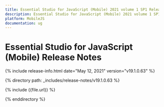 ```yaml
---
title: Essential Studio for JavaScript (Mobile) 2021 volume 1 SP1 Release Notes  
description: Essential Studio for JavaScript (Mobile) 2021 volume 1 SP1 Release Notes  
platform: MobileJS
documentation: ug
---
```


# Essential Studio for JavaScript (Mobile)  Release Notes  

{% include release-info.html date="May 12, 2021"  version="v19.1.0.63" %} 


{% directory path: _includes/release-notes/v19.1.0.63 %}

{% include {{file.url}} %}

{% enddirectory %}